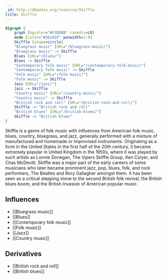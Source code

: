 ```yaml
---
_id: http://dbpedia.org/resource/Skiffle
title: Skiffle
---
```


```dot
digraph {
	graph [bgcolor="#F3DDB8" rankdir=LR]
	node [color="#26242F" penwidth=3.0]
	Skiffle [shape=circle]
	"Bluegrass music" [URL="/bluegrass-music/"]
	"Bluegrass music" -> Skiffle
	Blues [URL="/blues/"]
	Blues -> Skiffle
	"Contemporary folk music" [URL="/contemporary-folk-music/"]
	"Contemporary folk music" -> Skiffle
	"Folk music" [URL="/folk-music/"]
	"Folk music" -> Skiffle
	Jazz [URL="/jazz/"]
	Jazz -> Skiffle
	"Country music" [URL="/country-music/"]
	"Country music" -> Skiffle
	"British rock and roll" [URL="/british-rock-and-roll/"]
	Skiffle -> "British rock and roll"
	"British blues" [URL="/british-blues/"]
	Skiffle -> "British blues"
}
```

Skiffle is a genre of folk music with influences from American folk music, blues, country, bluegrass, and jazz, generally performed with a mixture of manufactured and homemade or improvised instruments. Originating as a form in the United States in the first half of the 20th century, it became extremely popular in United Kingdom in the 1950s, where it was played by such artists as Lonnie Donegan, The Vipers Skiffle Group, Ken Colyer, and Chas McDevitt. Skiffle was a major part of the early careers of some musicians who later became prominent jazz, pop, blues, folk, and rock performers, The Beatles and Rory Gallagher amongst them. It has been seen as a critical stepping stone to the second British folk revival, the British blues boom, and the British Invasion of American popular music.

## Influences

- [[Bluegrass music]]
- [[Blues]]
- [[Contemporary folk music]]
- [[Folk music]]
- [[Jazz]]
- [[Country music]]

## Derivatives

- [[British rock and roll]]
- [[British blues]]
